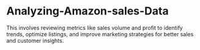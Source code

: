 # Analyzing-Amazon-sales-Data
This involves reviewing metrics like sales volume and profit to identify trends, optimize listings, and improve marketing strategies for better sales and customer insights.



